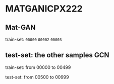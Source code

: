 MATGANICPX222
=============
Mat-GAN
--------
train-set: `00000` `00002` `00003`

test-set: the other samples
GCN
------
train-set: from 00000 to 00499

test-set: from 00500 to 00999
